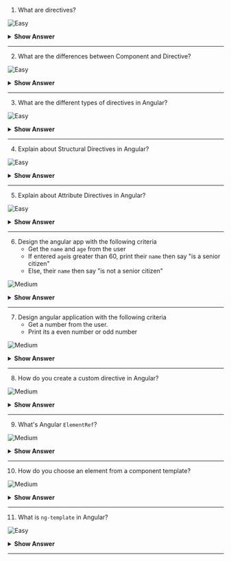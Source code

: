 1. What are directives?

![Easy](https://github.com/revaturelabs/interviewquestions/blob/dev/ComplexityTags/simple%20(2).svg)

<details>
<summary><b>Show Answer</b></summary>
<blockquote>
  
Directives add behaviour to an existing DOM element or an existing component instance.
  </blockquote>
</details>
  
---

2. What are the differences between Component and Directive?

![Easy](https://github.com/revaturelabs/interviewquestions/blob/dev/ComplexityTags/simple%20(2).svg)

<details>
<summary><b>Show Answer</b></summary>
<blockquote>

In a short note, A component(`@Component`) is a directive-with-a-template. Some of the major differences are mentioned in a tabular form:

| Component                                                             | Directive                                                     |
|-----------------------------------------------------------------------|---------------------------------------------------------------|
| To register a component we use @Component meta-data annotation        | To register directives we use @Directive meta-data annotation |
| Components are typically used to create UI widgets                    | Directive is used to add behavior to an existing DOM element  |
| Component is used to break up the application into smaller components | Directive is use to design re-usable components               |
| Only one component can be present per DOM element                     | Many directives can be used per DOM element                   |
</blockquote>
</details>
  
---

3. What are the different types of directives in Angular?

![Easy](https://github.com/revaturelabs/interviewquestions/blob/dev/ComplexityTags/simple%20(2).svg)
  
<details>
<summary> <b>Show Answer</b></summary>
<blockquote>
    
 - **Component Directives** - Component directives alter the details of how the component should be processed, instantiated, and used at runtime.
- **Structural Directives** -  Structural directives are used for adding, removing, or manipulating DOM elements.
- **Attribute Directives** - Attribute directives are used to change the look and behavior of the DOM elements.
    
<i>Custom Directive: Custom directive can also be created if any of the above directives does not solve our purpose for the requirement</i>

</blockquote> 
</details>
	
--- 
    
4. Explain about Structural Directives in Angular?

![Easy](https://github.com/revaturelabs/interviewquestions/blob/dev/ComplexityTags/simple%20(2).svg)

<details>
<summary> <b>Show Answer</b></summary>
 <blockquote>
    
- Structural directives are used for adding, removing, or manipulating DOM elements
- Structural directives start with an asterisk (*) followed by a directive name. 
- There are three built-in structural directives - `ngIf`, `ngFor` and `ngSwitch`.
- The `ngFor` directive is used to repeat a part of the HTML template once per each item from an iterable list.
- `ngIf` directive allows us to add or remove DOM Elements based upon the Boolean expression. We can also have an else block associated with an ngIf directive.

```html
<div *ngIf=" a > b ; else elseBlock1">
	    {{ a }} is greater than {{ b }}
</div>
<ng-template #elseBlock1>
	    {{ b }} is greater than {{ a }}
</ng-template>
```
- `ngSwitch` directive lets you hide/show HTML elements depending on an expression. `NgSwitchCase` displays its element when its value matches the switch value. `NgSwitchDefault` displays its element when no sibling `NgSwitchCase` matches the switch value.
    
```html
<!-- user to enter any vowels(a, e, i o, u), print any word starting with vowels -->
<input type="text" [(ngModel)]="str" />
<div [ngSwitch]="str">
	    <div *ngSwitchCase="'a'">Entered a!! Word: Apple</div>
	    <div *ngSwitchCase="'e'"> Entered e!! Word: Egg</div>
	    <div *ngSwitchCase="'i'"> Entered i!! Word: Ice cream</div>
	    <div *ngSwitchCase="'o'"> Entered o!! Word: Orange</div>
	    <div *ngSwitchCase="'u'"> Entered u!! Word: Umberalla</div>
	    <div *ngSwitchDefault> You Entered Constant </div>
</div>   
```
  
</blockquote> 
</details>
	
--- 
  
5. Explain about Attribute Directives in Angular?

![Easy](https://github.com/revaturelabs/interviewquestions/blob/dev/ComplexityTags/simple%20(2).svg)

<details>
<summary> <b>Show Answer</b></summary>
<blockquote>
    
- Attribute directives are used to change the look and behavior of the DOM elements.
- Attribute directives are enclosed with the [] square brackets
- There are two built-in attribute directives - `ngClass` and `ngStyle`
- The `ngClass` directive is used for adding or removing the CSS classes on an HTML element. It allows us to apply CSS classes dynamically based on expression evaluation.
    
```html
    
<h3 [ngClass]="'red'"> Need your attention</h3>
<div [ngClass]="['red','size20']"> Red Background, Text with Size 20px </div>
<div [ngClass]="{'red':false,'size20':true}">Text with Size 20px</div>

```
- The `ngStyle` directive allows us to dynamically change the style of HTML element based on the expression.
    
```html
Enter the username: <input type='text' [(ngModel)]='name'>
<div [ngStyle]="{'background-color':username === 'Admin' ? 'green' : 'red' }"></div>
```

</blockquote> 
</details>
	
--- 

6. Design the angular app with the following criteria
    - Get the `name` and `age` from the user
    - If entered `age`is greater than 60, print their `name` then say "is a senior citizen"
    - Else, their `name` then say "is not a senior citizen"

![Medium](https://github.com/revaturelabs/interviewquestions/blob/dev/ComplexityTags/Medium%20(2).svg)

<details>
<summary><b>Show Answer</b></summary>
<blockquote>

**Steps:**
1. Create an angular project by running `ng new angularDemo2` command in the angular CLI
2. In `app.component.html` file, create a form to get the `name` and `age` from the user
```html
Name: <input type="text" [(ngModel)]="name" /> <br> 
Age: <input type="text" [(ngModel)]="age" />
```
3. In `app.component.ts` file, create a `name` and `age` variables.
```ts
import { Component } from '@angular/core';
@Component({
  selector: 'app-root',
  templateUrl: './app.component.html',
  styleUrls: ['./app.component.css']
})
export class AppComponent {
  title = 'angularDemo2';

  name !: string;
  age !: number;
}	
```
4. Since we are using the `ngModel`directive, we have to import `FormsModule` in `app.module.ts` file.
```java
 imports: [
    BrowserModule,
    FormsModule
 ]
```
5. To check entered age and print the sentence according to it. We need to use `ngIf` directive. In `app.component.html` file,
```ts
<div *ngIf=" age > 60; else elseBlock1">
    {{name}} is a senior citizen
</div>
<ng-template #elseBlock1>
    {{name}} is not a senior citizen
</ng-template>	
```
6. Launch the application by running `ng serve -o` command.
7. Now, able to see the excepted output.
![image](https://user-images.githubusercontent.com/70228962/186344357-656f9e28-3cfa-4dc0-9873-dbd62dcd14d8.png) 

![image](https://user-images.githubusercontent.com/70228962/186344483-f0368ed8-f0e2-46ec-8b3e-42e4cc6eb2c1.png)

</blockquote>
</details>

---

7. Design angular application with the following criteria
	-  Get a number from the user. 
	-  Print its a even number or odd number

![Medium](https://github.com/revaturelabs/interviewquestions/blob/dev/ComplexityTags/Medium%20(2).svg)

<details>
<summary><b>Show Answer</b></summary>
<blockquote>
	
1. Create an angular project by running `ng new angularDemo2` command in the angular CLI
2. In `app.component.html` file, create a form to get the `name` and `age` from the user
```html
Enter a number: <input type="text" [(ngModel)]="num" />
```
3. In `app.component.ts` file, create a `name` and `age` variables.
```ts
import { Component } from '@angular/core';
@Component({
  selector: 'app-root',
  templateUrl: './app.component.html',
  styleUrls: ['./app.component.css']
})
export class AppComponent {
  title = 'angularDemo2';
	
  num !: number;
}	
```
4. Since we are using the `ngModel`directive, we have to import `FormsModule` in `app.module.ts` file.
```java
 imports: [
    BrowserModule,
    FormsModule
 ]
```
5. To check entered number is odd and even and print it. We will use `ngSwitch` directive. In `app.component.html` file,
```ts
Enter a number: <input type="text" [(ngModel)]="num">

<div ngSwitch="{{num%2}}">
    <div *ngSwitchCase="'0'">{{num}} is even.</div>
    <div *ngSwitchCase="'1'">{{num}} is odd</div>
    <div *ngSwitchDefault>Nothing Found</div>
</div>
```
6. Launch the application by running `ng serve -o` command.
7. Now, able to see the excepted output.

![image](https://user-images.githubusercontent.com/70228962/186347155-19484af6-e1f9-4818-bb4d-ba6d47864fb2.png)

![image](https://user-images.githubusercontent.com/70228962/186347246-414044f8-21bf-4021-a3c4-b2dba0540442.png)

</blockquote>
</details>
  
---

8. How do you create a custom directive in Angular?
 
![Medium](https://github.com/revaturelabs/interviewquestions/blob/dev/ComplexityTags/Medium%20(2).svg)

<details>
<summary><b>Show Answer</b></summary>
<blockquote>

Steps to creating custom directive in angular:
	
1. To create an angular application, run `ng new myapp` command.
2. Then, we can create directive by running `ng g d myHighlight` command. Angular CLI creates two files `my-highlight.directive.spec.ts` and `my-highlight.directive.ts` and updates `app.module.ts`
3. In `my-highlight.directive.ts`, we will create an instance of `ElementRef` and just highlighting the background color as yellow.
```ts
import { Directive, ElementRef} from '@angular/core';

@Directive({selector: '[myHighlight]'})
export class MyHighlightDirective {
  constructor( private el: ElementRef) {
    el.nativeElement.style.backgroundColor = 'yellow';
   }
}
```
4. Now this directive extends HTML element behavior with a yellow background as below
```html
<p myHighlight> Hi, there!!</p>	
```
5. Launch the angular application by running `ng serve -o` command.  The expected output will be,
	
![image](https://user-images.githubusercontent.com/70228962/186374096-514930ba-f29c-424e-bcf8-11318b5c0734.png)

</blockquote>
</details>
  
---

9. What's Angular `ElementRef`?
 
![Medium](https://github.com/revaturelabs/interviewquestions/blob/dev/ComplexityTags/Medium%20(2).svg)

<details>
<summary><b>Show Answer</b></summary>
<blockquote>
	
Angular `ElementRef`is simply a class that wraps native DOM elements in the browser and allows you to work with the DOM by providing the `nativeElement` object which exposes all the methods and properties of the native elements.

</blockquote>
</details>
  
---

10. How do you choose an element from a component template?
	
![Medium](https://github.com/revaturelabs/interviewquestions/blob/dev/ComplexityTags/Medium%20(2).svg)
	
<details>
<summary><b>Show Answer</b></summary>
<blockquote>
	
To directly access items in the view, use the `@ViewChild` directive. Consider an input item with a reference.
```html
<input #example>
```
	
and construct a view child directive that is accessed in the `ngAfterViewInit` lifecycle hook
```ts		
@ViewChild('example') input;

ngAfterViewInit() {
  console.log(this.input.nativeElement.value);
}
```	
	
</blockquote>
</details>
  
---

11. What is `ng-template` in Angular?

![Easy](https://github.com/revaturelabs/interviewquestions/blob/dev/ComplexityTags/simple%20(2).svg)

<details>
<summary><b>Show Answer</b></summary>
<blockquote>

`ng-template` is an Angular element that is used for rendering HTML in a template. However, it is not rendered directly on DOM. If you include an ng-template tag to a template, the tag and the content inside it will be replaced by comment upon render.

</blockquote>
</details>
  
---
 
